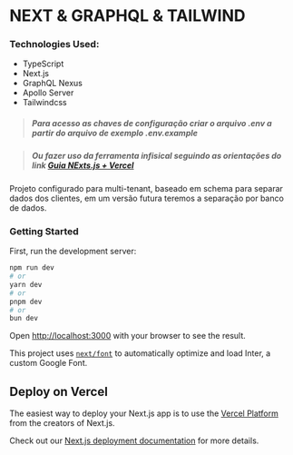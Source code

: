 
# NEXT & GRAPHQL & TAILWIND

### Technologies Used:

- TypeScript
- Next.js
- GraphQL Nexus
- Apollo Server
- Tailwindcss


> ##### Para acesso as chaves de configuração criar o arquivo .env a partir do arquivo de exemplo .env.example

> ##### Ou fazer uso da ferramenta infisical seguindo as orientações do link [Guia NExts.js + Vercel](https://infisical.com/docs/documentation/guides/nextjs-vercel)


Projeto configurado para multi-tenant, baseado em schema para separar dados dos clientes, em um versão futura teremos a separação por banco de dados.

### Getting Started

First, run the development server:

```bash
npm run dev
# or
yarn dev
# or
pnpm dev
# or
bun dev
```

Open [http://localhost:3000](http://localhost:3000) with your browser to see the result.

This project uses [`next/font`](https://nextjs.org/docs/basic-features/font-optimization) to automatically optimize and load Inter, a custom Google Font.


## Deploy on Vercel

The easiest way to deploy your Next.js app is to use the [Vercel Platform](https://vercel.com/new?utm_medium=default-template&filter=next.js&utm_source=create-next-app&utm_campaign=create-next-app-readme) from the creators of Next.js.

Check out our [Next.js deployment documentation](https://nextjs.org/docs/deployment) for more details.
